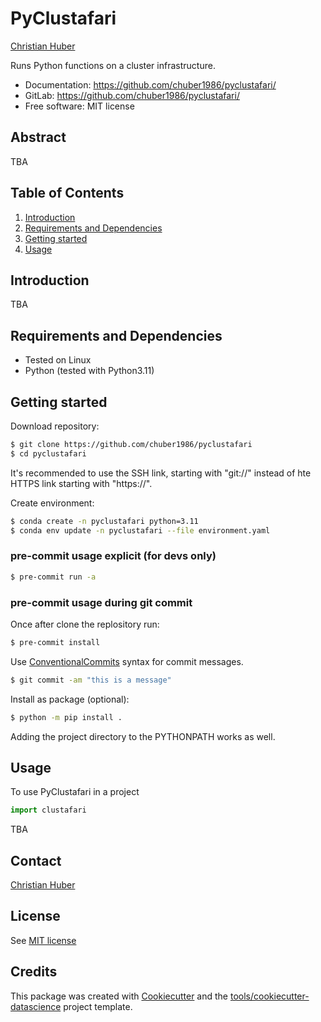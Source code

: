# PyClustafari

<!-- [![pypi](https://img.shields.io/pypi/v/pyclustafari.svg)](https://pypi.org/project/pyclustafari/) -->
<!-- [![python](https://img.shields.io/pypi/pyversions/pyclustafari.svg)](https://pypi.org/project/pyclustafari/) -->
<!-- [![Build Status](https://github.com/chuber1986/pyclustafari/actions/workflows/dev.yml/badge.svg)](https://github.com/chuber1986/pyclustafari/actions/workflows/dev.yml) -->
<!-- [![codecov](https://codecov.io/gh/chuber1986/pyclustafari/branch/main/graphs/badge.svg)](https://codecov.io/git/chuber1986/pyclustafari) -->
<!--  -->

<!-- [Project](https://sites.google.com/) **|** [Paper](https://aip.scitation.org/doi/full/10.1063/5.0020404/) -->

[Christian Huber](https://www.researchgate.net/profile/Christian-Huber-21)

Runs Python functions on a cluster infrastructure.

-   Documentation: <https://github.com/chuber1986/pyclustafari/>
-   GitLab: <https://github.com/chuber1986/pyclustafari/>
-   Free software: MIT license

[//]: # (\* PyPI: <https://pypi.org/project/pyclustafari/>)

## Abstract

TBA

## Table of Contents

1. [Introduction](#introduction)
2. [Requirements and Dependencies](#requirements-and-dependencies)
3. [Getting started](#getting-started)
4. [Usage](#usage)

## Introduction

<a name="introduction"></a>
TBA

## Requirements and Dependencies

<a name="requirements-and-dependencies"></a>

-   Tested on Linux
-   Python (tested with Python3.11)

## Getting started

<a name="getting-started"></a>
Download repository:

```bash
$ git clone https://github.com/chuber1986/pyclustafari
$ cd pyclustafari
```

It's recommended to use the SSH link, starting with "git://" instead of hte HTTPS link starting with "https://".

Create environment:

```bash
$ conda create -n pyclustafari python=3.11
$ conda env update -n pyclustafari --file environment.yaml
```

### pre-commit usage explicit (for devs only)

```bash
$ pre-commit run -a
```

### pre-commit usage during git commit

Once after clone the replository run:

```bash
$ pre-commit install
```

Use [ConventionalCommits](https://www.conventionalcommits.org) syntax for commit messages.

```bash
$ git commit -am "this is a message"
```

Install as package (optional):

```bash
$ python -m pip install .
```

Adding the project directory to the PYTHONPATH works as well.

## Usage

<a name="usage"></a>
To use PyClustafari in a project

```python
import clustafari
```

TBA

## Contact

[Christian Huber](mailto:hiddenaddress@gmail.com)

## License

See [MIT license](./LICENSE)

## Credits

This package was created with [Cookiecutter](https://github.com/audreyr/cookiecutter) and the
[tools/cookiecutter-datascience](https://git.silicon-austria.com/embedded-systems/ru-eai/tools/cookiecutter-datascience)
project template.
